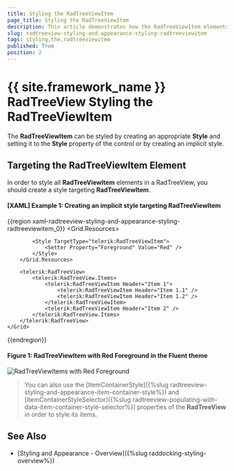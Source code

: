 ```yaml
---
title: Styling the RadTreeViewItem
page_title: Styling the RadTreeViewItem
description: This article demonstrates how the RadTreeViewItem elements can be styled.
slug: radtreeview-styling-and-appearance-styling-radtreeviewitem
tags: styling,the,radtreeviewitem
published: True
position: 2
---
```


# {{ site.framework_name }} RadTreeView Styling the RadTreeViewItem

The __RadTreeViewItem__ can be styled by creating an appropriate __Style__ and setting it to the __Style__ property of the control or by creating an implicit style.

## Targeting the RadTreeViewItem Element

In order to style all __RadTreeViewItem__ elements in a RadTreeView, you should create a style targeting __RadTreeViewItem__.

#### __[XAML] Example 1: Creating an implicit style targeting RadTreeViewItem__

{{region xaml-radtreeview-styling-and-appearance-styling-radtreeviewitem_0}}
	<Grid>
        <Grid.Resources>
            <!-- If you are using the NoXaml binaries, you will have to base the style on the default one for the theme like so: 
			<Style TargetType="telerik:RadTreeViewItem" BasedOn="{StaticResource RadTreeViewItemStyle}">-->

			<Style TargetType="telerik:RadTreeViewItem">
				<Setter Property="Foreground" Value="Red" />
			</Style>
        </Grid.Resources>
        
        <telerik:RadTreeView>
            <telerik:RadTreeView.Items>
                <telerik:RadTreeViewItem Header="Item 1">
                    <telerik:RadTreeViewItem Header="Item 1.1" />
                    <telerik:RadTreeViewItem Header="Item 1.2" />
                </telerik:RadTreeViewItem>
                <telerik:RadTreeViewItem Header="Item 2" />
            </telerik:RadTreeView.Items>
        </telerik:RadTreeView>
    </Grid>
{{endregion}}

#### __Figure 1: RadTreeViewItem with Red Foreground in the Fluent theme__
![RadTreeViewItems with Red Foreground](images/RadTreeView_RadTreeViewItem_Style.png)

> You can also use the [ItemContainerStyle]({%slug radtreeview-styling-and-appearance-item-container-style%}) and [ItemContainerStyleSelector]({%slug radtreeview-populating-with-data-item-container-style-selector%}) properties of the __RadTreeView__ in order to style its items. 

## See Also

 * [Styling and Appearance - Overview]({%slug raddocking-styling-overview%})
